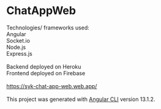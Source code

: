 # ChatAppWeb

Technologies/ frameworks used:\
Angular\
Socket.io\
Node.js\
Express.js\
\
Backend deployed on Heroku\
Frontend deployed on Firebase\
\
https://syk-chat-app-web.web.app/
\
\
This project was generated with [Angular CLI](https://github.com/angular/angular-cli) version 13.1.2.
